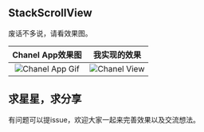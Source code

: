 ## StackScrollView
废话不多说，请看效果图。

|              Chanel App效果图               |                  我实现的效果                  |
| :--------------------------------------: | :--------------------------------------: |
| ![Chanel App Gif](https://github.com/ireliaBR/StackScrollView/raw/master/Docs/preview1.gif) | ![ Chanel View ](https://github.com/ireliaBR/StackScrollView/raw/master/Docs/preview2.gif) |


## 求星星，求分享
有问题可以提issue，欢迎大家一起来完善效果以及交流想法。
